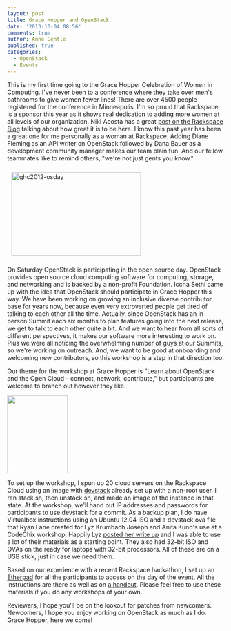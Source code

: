 ```yaml
---
layout: post
title: Grace Hopper and OpenStack
date: '2013-10-04 08:56'
comments: true
author: Anne Gentle
published: true
categories:
  - OpenStack
  - Events
---
```


This is my first time going to the Grace Hopper Celebration of Women in Computing. I've never been to a conference where they take over men's bathrooms to give women fewer lines! There are over 4500 people registered for the conference in Minneapolis. I'm so proud that Rackspace is a sponsor this year as it shows real dedication to adding more women at all levels of our organization. Niki Acosta has a great <a href="https://www.rackspace.com/blog/think-big-drive-forward-inspiration-from-the-grace-hopper-celebration-for-women-in-computing/">post on the Rackspace Blog</a> talking about how great it is to be here. I know this past year has been a great one for me personally as a woman at Rackspace. Adding Diane Fleming as an API writer on OpenStack followed by Dana Bauer as a development community manager makes our team plain fun. And our fellow teammates like to remind others, "we're not just gents you know."<!-- more -->
 
<a href="https://www.flickr.com/photos/50061538@N05/sets/72157631705761394/"><img class="size-medium wp-image-2094 alignleft" style="margin: 10px;" alt="ghc2012-osday" src="https://justwriteclick.com/blog/wp-content/uploads/2013/10/ghc2012-osday-300x193.jpg" width="300" height="193" /></a>

On Saturday OpenStack is participating in the open source day. OpenStack provides open source cloud computing software for computing, storage, and networking and is backed by a non-profit Foundation. Iccha Sethi came up with the idea that OpenStack should participate in Grace Hopper this way. We have been working on growing an inclusive diverse contributor base for years now, because even very extroverted people get tired of talking to each other all the time. Actually, since OpenStack has an in-person Summit each six months to plan features going into the next release, we get to talk to each other quite a bit. And we want to hear from all sorts of different perspectives, it makes our software more interesting to work on. Plus we were all noticing the overwhelming number of guys at our Summits, so we're working on outreach. And, we want to be good at onboarding and welcoming new contributors, so this workshop is a step in that direction too.
 
Our theme for the workshop at Grace Hopper is "Learn about OpenStack and the Open Cloud - connect, network, contribute," but participants are welcome to branch out however they like.
 
<a href="https://www.openstack.org/"><img class="alt= alignright" alt="" src="https://c0179577.cdn1.cloudfiles.rackspacecloud.com/learn-about-openstack-badge.png" width="140" height="180" /></a> 

To set up the workshop, I spun up 20 cloud servers on the Rackspace Cloud using an image with <a href="https://devstack.org">devstack</a> already set up with a non-root user. I ran stack.sh, then unstack.sh, and made an image of the instance in that state. At the workshop, we'll hand out IP addresses and passwords for participants to use devstack for a commit. As a backup plan, I do have Virtualbox instructions using an Ubuntu 12.04 ISO and a devstack.ova file that Ryan Lane created for Lyz Krumbach Joseph and Anita Kuno's use at a CodeChix workshop. Happily Lyz <a href="https://princessleia.com/journal/?p=8526">posted her write up</a> and I was able to use a lot of their materials as a starting point. They also had 32-bit ISO and OVAs on the ready for laptops with 32-bit processors. All of these are on a USB stick, just in case we need them.
 
Based on our experience with a recent Rackspace hackathon, I set up an <a href="https://etherpad.openstack.org/ghc-os">Etherpad</a> for all the participants to access on the day of the event. All the instructions are there as well as on <a href="https://a19e999582c631963c00-293d532ca4b5ec51129fea2cd359dfa9.r73.cf2.rackcdn.com/OpenStackWorkshopGHCOpenSourceDay_print.pdf">a handout</a>. Please feel free to use these materials if you do any workshops of your own.
 
Reviewers, I hope you'll be on the lookout for patches from newcomers. Newcomers, I hope you enjoy working on OpenStack as much as I do. Grace Hopper, here we come!
